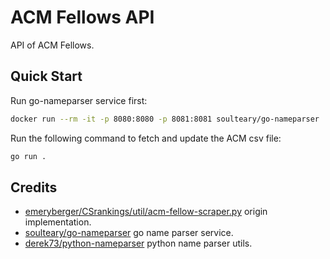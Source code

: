 # ACM Fellows API

API of ACM Fellows.

## Quick Start

Run go-nameparser service first:

```bash
docker run --rm -it -p 8080:8080 -p 8081:8081 soulteary/go-nameparser
```

Run the following command to fetch and update the ACM csv file:

```bash
go run .
```

## Credits

- [emeryberger/CSrankings/util/acm-fellow-scraper.py](https://github.com/emeryberger/CSrankings/blob/gh-pages/util/acm-fellow-scraper.py) origin implementation.
- [soulteary/go-nameparser](https://github.com/soulteary/go-nameparser) go name parser service.
- [derek73/python-nameparser](https://github.com/derek73/python-nameparser) python name parser utils.
